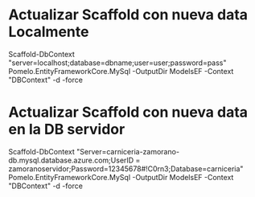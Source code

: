 # Actualizar Scaffold con nueva data Localmente

Scaffold-DbContext "server=localhost;database=dbname;user=user;password=pass" Pomelo.EntityFrameworkCore.MySql -OutputDir ModelsEF -Context "DBContext" -d -force


# Actualizar Scaffold con nueva data en la DB servidor
Scaffold-DbContext "Server=carniceria-zamorano-db.mysql.database.azure.com;UserID = zamoranoservidor;Password=12345678#!C0rn3;Database=carniceria" Pomelo.EntityFrameworkCore.MySql -OutputDir ModelsEF -Context "DBContext" -d -force